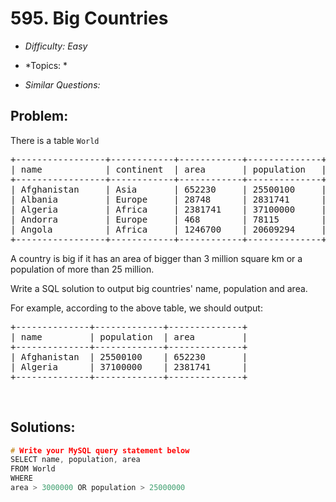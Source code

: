# 595. Big Countries

* *Difficulty: Easy*

* *Topics: *

* *Similar Questions:*

## Problem:

<p>There is a table <code>World</code></p>

<pre>
+-----------------+------------+------------+--------------+---------------+
| name            | continent  | area       | population   | gdp           |
+-----------------+------------+------------+--------------+---------------+
| Afghanistan     | Asia       | 652230     | 25500100     | 20343000      |
| Albania         | Europe     | 28748      | 2831741      | 12960000      |
| Algeria         | Africa     | 2381741    | 37100000     | 188681000     |
| Andorra         | Europe     | 468        | 78115        | 3712000       |
| Angola          | Africa     | 1246700    | 20609294     | 100990000     |
+-----------------+------------+------------+--------------+---------------+
</pre>

<p>A country is big if it has an area of bigger than 3 million square km or a population of more than 25 million.</p>

<p>Write a SQL solution to output big countries&#39; name, population and area.</p>

<p>For example, according to the above table, we should output:</p>

<pre>
+--------------+-------------+--------------+
| name         | population  | area         |
+--------------+-------------+--------------+
| Afghanistan  | 25500100    | 652230       |
| Algeria      | 37100000    | 2381741      |
+--------------+-------------+--------------+
</pre>

<p>&nbsp;</p>

## Solutions:

```c++
# Write your MySQL query statement below
SELECT name, population, area 
FROM World 
WHERE
area > 3000000 OR population > 25000000
```
